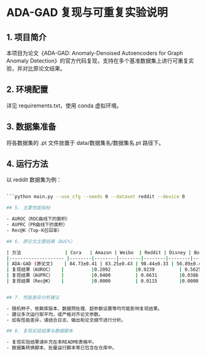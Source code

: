 # ADA-GAD 复现与可重复实验说明

## 1. 项目简介

本项目为论文《ADA-GAD: Anomaly-Denoised Autoencoders for Graph Anomaly Detection》的官方代码复现，支持在多个基准数据集上进行可重复实验，并对比原论文结果。

## 2. 环境配置

详见 requirements.txt，使用 conda 虚拟环境。

## 3. 数据集准备

将各数据集的 .pt 文件放置于 data/数据集名/数据集名.pt 路径下。

## 4. 运行方法

以 reddit 数据集为例：
```bash

```python main.py --use_cfg --seeds 0 --dataset reddit --device 0

## 5. 主要性能指标

- AUROC（ROC曲线下的面积）
- AUPRC（PR曲线下的面积）
- Rec@K（Top-K召回率）

## 6. 原论文主要结果（AUC%）

| 方法                | Cora   | Amazon | Weibo  | Reddit | Disney | Books  | Enron  |
|-------------------- |--------|--------|--------|--------|--------|--------|--------|
| ADA-GAD (原论文)    | 84.73±0.41 | 83.25±0.43 | 98.44±0.33 | 56.89±0.41 | 70.04±3.08 | 65.24±3.17 | 72.89±0.86 |
| 复现结果（AUROC）   |          |0.2092         |0.9239         | 0.5625        |         |         |         |
| 复现结果（AUPRC）   |          |0.0400         | 0.6631        |0.0386         |         |         |         |
| 复现结果（Rec@K）   |          |0.0000         | 0.0115        |0.0000         |         |         |         |


## 7. 性能差异分析建议

- 随机种子、依赖库版本、数据预处理、超参数设置等均可能影响复现结果。
- 建议多次运行取平均，或严格对齐论文参数。
- 如有性能差异，请结合日志、输出和论文细节进行分析。

## 8. 复现实验结果与数据脚本

- 复现实验结果请补充在本README表格中。
- 数据集转换脚本、批量运行脚本等已包含在仓库中。
